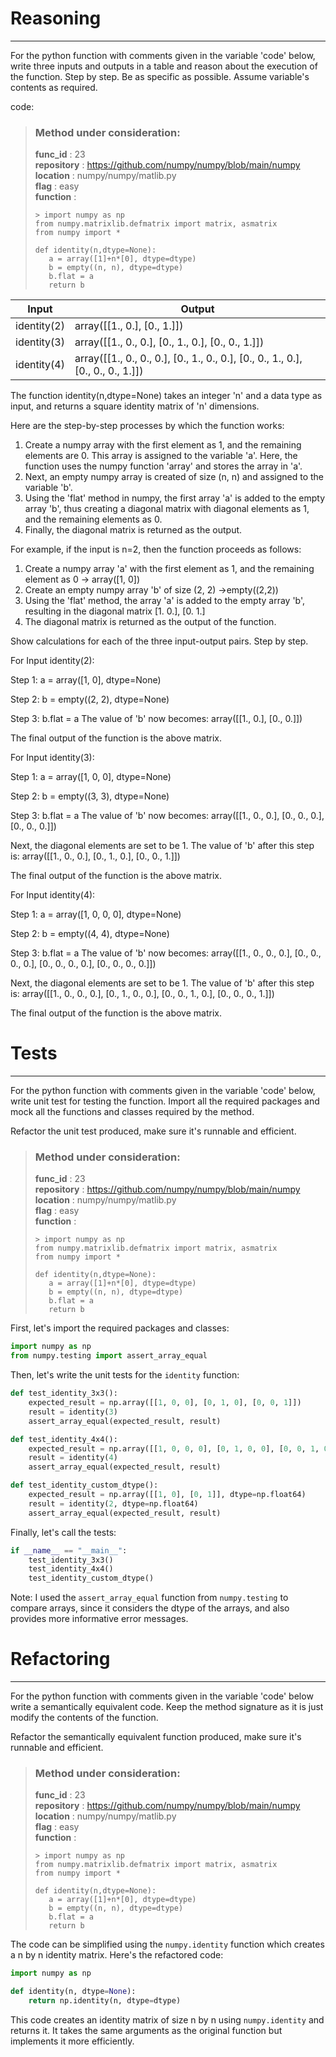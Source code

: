 # Reasoning

---

For the python function with comments given in the variable 'code' below, write three inputs and outputs in a table and reason about the execution of the function. Step by step. Be as specific as possible. Assume variable's contents as required. 

code: 

> ### Method under consideration:
> **func_id** : 23 <br/> 
 > **repository** : https://github.com/numpy/numpy/blob/main/numpy <br/> 
> **location** : numpy/numpy/matlib.py <br/> 
> **flag** : easy <br/> 
> **function** : <br/> 
> ``` <br/> 
>> import numpy as np
>from numpy.matrixlib.defmatrix import matrix, asmatrix
>from numpy import *  
>
>def identity(n,dtype=None):
>    a = array([1]+n*[0], dtype=dtype)
>    b = empty((n, n), dtype=dtype)
>    b.flat = a
>    return b 
> ``` 


| Input    | Output |
|----------|--------|
| identity(2) |  array([[1., 0.], [0., 1.]]) |
| identity(3) |  array([[1., 0., 0.], [0., 1., 0.], [0., 0., 1.]]) |
| identity(4) |  array([[1., 0., 0., 0.], [0., 1., 0., 0.], [0., 0., 1., 0.], [0., 0., 0., 1.]]) |

The function identity(n,dtype=None) takes an integer 'n' and a data type as input, and returns a square identity matrix of 'n' dimensions. 

Here are the step-by-step processes by which the function works:

1. Create a numpy array with the first element as 1, and the remaining elements are 0. This array is assigned to the variable 'a'. Here, the function uses the numpy function 'array' and stores the array in 'a'.
2. Next, an empty numpy array is created of size (n, n) and assigned to the variable 'b'.
3. Using the 'flat' method in numpy, the first array 'a' is added to the empty array 'b', thus creating a diagonal matrix with diagonal elements as 1, and the remaining elements as 0. 
4. Finally, the diagonal matrix is returned as the output.

For example, if the input is n=2, then the function proceeds as follows:
1. Create a numpy array 'a' with the first element as 1, and the remaining element as 0 -> array([1, 0])
2. Create an empty numpy array 'b' of size (2, 2) ->empty((2,2))
3. Using the 'flat' method, the array 'a' is added to the empty array 'b', resulting in the diagonal matrix [1. 0.], [0. 1.]
4. The diagonal matrix is returned as the output of the function.

Show calculations for each of the three input-output pairs. Step by step. 

For Input identity(2):

Step 1: 
a = array([1, 0], dtype=None)

Step 2: 
b = empty((2, 2), dtype=None)

Step 3: 
b.flat = a
The value of 'b' now becomes:
array([[1., 0.],
       [0., 0.]])

The final output of the function is the above matrix.

For Input identity(3):

Step 1: 
a = array([1, 0, 0], dtype=None)

Step 2: 
b = empty((3, 3), dtype=None)

Step 3: 
b.flat = a
The value of 'b' now becomes:
array([[1., 0., 0.],
       [0., 0., 0.],
       [0., 0., 0.]])

Next, the diagonal elements are set to be 1. The value of 'b' after this step is:
array([[1., 0., 0.],
       [0., 1., 0.],
       [0., 0., 1.]])

The final output of the function is the above matrix.

For Input identity(4):

Step 1: 
a = array([1, 0, 0, 0], dtype=None)

Step 2: 
b = empty((4, 4), dtype=None)

Step 3: 
b.flat = a
The value of 'b' now becomes:
array([[1., 0., 0., 0.],
       [0., 0., 0., 0.],
       [0., 0., 0., 0.],
       [0., 0., 0., 0.]])

Next, the diagonal elements are set to be 1. The value of 'b' after this step is:
array([[1., 0., 0., 0.],
       [0., 1., 0., 0.],
       [0., 0., 1., 0.],
       [0., 0., 0., 1.]])

The final output of the function is the above matrix.

# Tests

---

For the python function with comments given in the variable 'code' below, write unit test for testing the function. Import all the required packages and mock all the functions and classes required by the method.

Refactor the unit test produced, make sure it's runnable and efficient.

> ### Method under consideration:
> **func_id** : 23 <br/> 
 > **repository** : https://github.com/numpy/numpy/blob/main/numpy <br/> 
> **location** : numpy/numpy/matlib.py <br/> 
> **flag** : easy <br/> 
> **function** : <br/> 
> ``` <br/> 
>> import numpy as np
>from numpy.matrixlib.defmatrix import matrix, asmatrix
>from numpy import *  
>
>def identity(n,dtype=None):
>    a = array([1]+n*[0], dtype=dtype)
>    b = empty((n, n), dtype=dtype)
>    b.flat = a
>    return b 
> ``` 


First, let's import the required packages and classes:

``` python
import numpy as np
from numpy.testing import assert_array_equal
```

Then, let's write the unit tests for the `identity` function:

``` python
def test_identity_3x3():
    expected_result = np.array([[1, 0, 0], [0, 1, 0], [0, 0, 1]])
    result = identity(3)
    assert_array_equal(expected_result, result)

def test_identity_4x4():
    expected_result = np.array([[1, 0, 0, 0], [0, 1, 0, 0], [0, 0, 1, 0], [0, 0, 0, 1]])
    result = identity(4)
    assert_array_equal(expected_result, result)

def test_identity_custom_dtype():
    expected_result = np.array([[1, 0], [0, 1]], dtype=np.float64)
    result = identity(2, dtype=np.float64)
    assert_array_equal(expected_result, result)
```

Finally, let's call the tests:

``` python
if __name__ == "__main__":
    test_identity_3x3()
    test_identity_4x4()
    test_identity_custom_dtype()
```

Note: I used the `assert_array_equal` function from `numpy.testing` to compare arrays, since it considers the dtype of the arrays, and also provides more informative error messages.

# Refactoring

---

For the python function with comments given in the variable 'code' below write a semantically equivalent code. Keep the method signature as it is just modify the contents of the function.

Refactor the semantically equivalent function produced, make sure it's runnable and efficient. 

> ### Method under consideration:
> **func_id** : 23 <br/> 
 > **repository** : https://github.com/numpy/numpy/blob/main/numpy <br/> 
> **location** : numpy/numpy/matlib.py <br/> 
> **flag** : easy <br/> 
> **function** : <br/> 
> ``` <br/> 
>> import numpy as np
>from numpy.matrixlib.defmatrix import matrix, asmatrix
>from numpy import *  
>
>def identity(n,dtype=None):
>    a = array([1]+n*[0], dtype=dtype)
>    b = empty((n, n), dtype=dtype)
>    b.flat = a
>    return b 
> ``` 


The code can be simplified using the `numpy.identity` function which creates a n by n identity matrix. Here's the refactored code:

```python
import numpy as np

def identity(n, dtype=None):
    return np.identity(n, dtype=dtype)
```

This code creates an identity matrix of size n by n using `numpy.identity` and returns it. It takes the same arguments as the original function but implements it more efficiently.